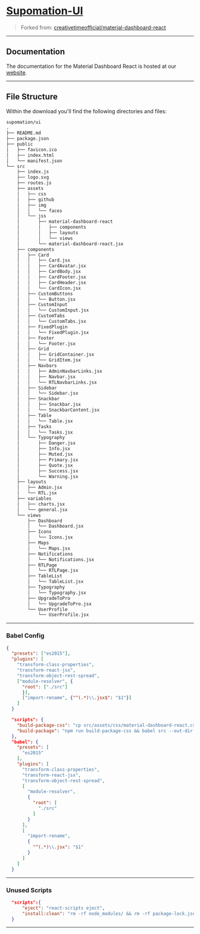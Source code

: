 # [Supomation-UI](https://github.com/patevs/supomation)

> Forked from: [creativetimeofficial/material-dashboard-react](https://github.com/creativetimofficial/material-dashboard-react)

---

## Documentation

The documentation for the Material Dashboard React is hosted at our [website](https://demos.creative-tim.com/material-dashboard-react/#/documentation/tutorial).

---

## File Structure

Within the download you'll find the following directories and files:

```md
supomation/ui
.
├── README.md
├── package.json
├── public
│   ├── favicon.ico
│   ├── index.html
│   └── manifest.json
└── src
    ├── index.js
    ├── logo.svg
    ├── routes.js
    ├── assets
    │   ├── css
    │   ├── github
    │   ├── img
    │   │   └── faces
    │   └── jss
    │       ├── material-dashboard-react
    │       │   ├── components
    │       │   ├── layouts
    │       │   └── views
    │       └── material-dashboard-react.jsx
    ├── components
    │   ├── Card
    │   │   ├── Card.jsx
    │   │   ├── CardAvatar.jsx
    │   │   ├── CardBody.jsx
    │   │   ├── CardFooter.jsx
    │   │   ├── CardHeader.jsx
    │   │   └── CardIcon.jsx
    │   ├── CustomButtons
    │   │   └── Button.jsx
    │   ├── CustomInput
    │   │   └── CustomInput.jsx
    │   ├── CustomTabs
    │   │   └── CustomTabs.jsx
    │   ├── FixedPlugin
    │   │   └── FixedPlugin.jsx
    │   ├── Footer
    │   │   └── Footer.jsx
    │   ├── Grid
    │   │   ├── GridContainer.jsx
    │   │   └── GridItem.jsx
    │   ├── Navbars
    │   │   ├── AdminNavbarLinks.jsx
    │   │   ├── Navbar.jsx
    │   │   └── RTLNavbarLinks.jsx
    │   ├── Sidebar
    │   │   └── Sidebar.jsx
    │   ├── Snackbar
    │   │   ├── Snackbar.jsx
    │   │   └── SnackbarContent.jsx
    │   ├── Table
    │   │   └── Table.jsx
    │   ├── Tasks
    │   │   └── Tasks.jsx
    │   └── Typography
    │       ├── Danger.jsx
    │       ├── Info.jsx
    │       ├── Muted.jsx
    │       ├── Primary.jsx
    │       ├── Quote.jsx
    │       ├── Success.jsx
    │       └── Warning.jsx
    ├── layouts
    │   ├── Admin.jsx
    │   └── RTL.jsx
    ├── variables
    │   ├── charts.jsx
    │   └── general.jsx
    └── views
        ├── Dashboard
        │   └── Dashboard.jsx
        ├── Icons
        │   └── Icons.jsx
        ├── Maps
        │   └── Maps.jsx
        ├── Notifications
        │   └── Notifications.jsx
        ├── RTLPage
        │   └── RTLPage.jsx
        ├── TableList
        │   └── TableList.jsx
        ├── Typography
        │   └── Typography.jsx
        ├── UpgradeToPro
        │   └── UpgradeToPro.jsx
        └── UserProfile
            └── UserProfile.jsx
```

---

### Babel Config

```json
{
  "presets": ["es2015"],
  "plugins": [
    "transform-class-properties",
    "transform-react-jsx",
    "transform-object-rest-spread",
    ["module-resolver", {
      "root": ["./src"]
      }],
      ["import-rename", {"^(.*)\\.jsx$": "$1"}]
    ]
  }
```

```json
  "scripts": {
    "build-package-css": "cp src/assets/css/material-dashboard-react.css dist/material-dashboard-react.css",
    "build-package": "npm run build-package-css && babel src --out-dir dist"
  },
  "babel": {
    "presets": [
      "es2015"
    ],
    "plugins": [
      "transform-class-properties",
      "transform-react-jsx",
      "transform-object-rest-spread",
      [
        "module-resolver",
        {
          "root": [
            "./src"
          ]
        }
      ],
      [
        "import-rename",
        {
          "^(.*)\\.jsx": "$1"
        }
      ]
    ]
  }
```

---

### Unused Scripts

```json
  "scripts":{
      "eject": "react-scripts eject",
      "install:clean": "rm -rf node_modules/ && rm -rf package-lock.json && npm install && npm start"
  }
```

---
